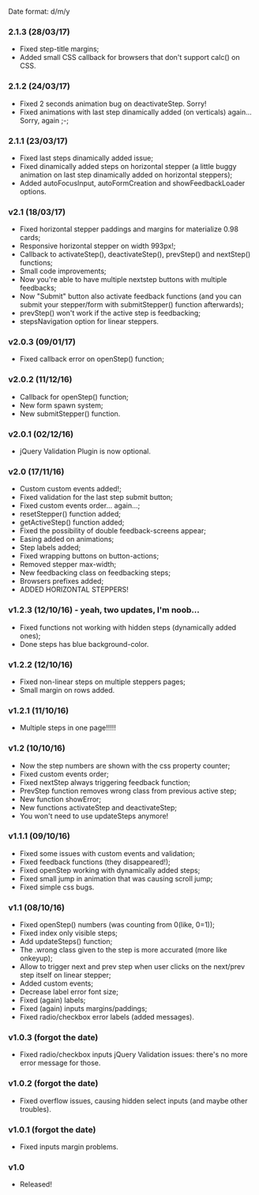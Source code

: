 Date format: d/m/y

### 2.1.3 (28/03/17)
* Fixed step-title margins;
* Added small CSS callback for browsers that don't support calc() on CSS.

### 2.1.2 (24/03/17)
* Fixed 2 seconds animation bug on deactivateStep. Sorry!
* Fixed animations with last step dinamically added (on verticals) again... Sorry, again ;-;

### 2.1.1 (23/03/17)
* Fixed last steps dinamically added issue;
* Fixed dinamically added steps on horizontal stepper (a little buggy animation on last step dinamically added on horizontal steppers);
* Added autoFocusInput, autoFormCreation and showFeedbackLoader options.

### v2.1 (18/03/17)
* Fixed horizontal stepper paddings and margins for materialize 0.98 cards;
* Responsive horizontal stepper on width 993px!;
* Callback to activateStep(), deactivateStep(), prevStep() and nextStep() functions;
* Small code improvements;
* Now you're able to have multiple nextstep buttons with multiple feedbacks;
* Now "Submit" button also activate feedback functions (and you can submit your stepper/form with submitStepper() function afterwards);
* prevStep() won't work if the active step is feedbacking;
* stepsNavigation option for linear steppers.

### v2.0.3 (09/01/17)
* Fixed callback error on openStep() function;

### v2.0.2 (11/12/16)
* Callback for openStep() function;
* New form spawn system;
* New submitStepper() function.

### v2.0.1 (02/12/16)
* jQuery Validation Plugin is now optional.

### v2.0 (17/11/16)

* Custom custom events added!;
* Fixed validation for the last step submit button;
* Fixed custom events order... again...;
* resetStepper() function added;
* getActiveStep() function added;
* Fixed the possibility of double feedback-screens appear;
* Easing added on animations;
* Step labels added;
* Fixed wrapping buttons on button-actions;
* Removed stepper max-width;
* New feedbacking class on feedbacking steps;
* Browsers prefixes added;
* ADDED HORIZONTAL STEPPERS!

### v1.2.3 (12/10/16) - yeah, two updates, I'm noob...

* Fixed functions not working with hidden steps (dynamically added ones);
* Done steps has blue background-color.

### v1.2.2 (12/10/16)

* Fixed non-linear steps on multiple steppers pages;
* Small margin on rows added.

### v1.2.1 (11/10/16)

* Multiple steps in one page!!!!!

### v1.2 (10/10/16)

* Now the step numbers are shown with the css property counter;
* Fixed custom events order;
* Fixed nextStep always triggering feedback function;
* PrevStep function removes wrong class from previous active step;
* New function showError;
* New functions activateStep and deactivateStep;
* You won't need to use updateSteps anymore!

### v1.1.1 (09/10/16)

* Fixed some issues with custom events and validation;
* Fixed feedback functions (they disappeared!);
* Fixed openStep working with dynamically added steps;
* Fixed small jump in animation that was causing scroll jump;
* Fixed simple css bugs.

### v1.1 (08/10/16)

* Fixed openStep() numbers (was counting from 0(like, 0=1));
* Fixed index only visible steps;
* Add updateSteps() function;
* The .wrong class given to the step is more accurated (more like onkeyup);
* Allow to trigger next and prev step when user clicks on the next/prev step itself on linear stepper;
* Added custom events;
* Decrease label error font size;
* Fixed (again) labels;
* Fixed (again) inputs margins/paddings;
* Fixed radio/checkbox error labels (added messages).

### v1.0.3 (forgot the date)
* Fixed radio/checkbox inputs jQuery Validation issues: there's no more error message for those.

### v1.0.2 (forgot the date)
* Fixed overflow issues, causing hidden select inputs (and maybe other troubles).

### v1.0.1 (forgot the date)
* Fixed inputs margin problems.

### v1.0
* Released!
